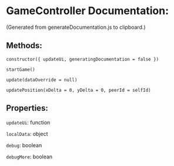 # GameController Documentation:

(Generated from generateDocumentation.js to clipboard.)

## Methods:

`constructor({ updateUi, generatingDocumentation = false })`

`startGame()`

`update(dataOverride = null)`

`updatePosition(xDelta = 0, yDelta = 0, peerId = selfId)`

## Properties:

`updateUi`: function

`localData`: object

`debug`: boolean

`debugMore`: boolean
